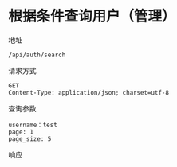 # 根据条件查询用户（管理）

地址
```
/api/auth/search
```

请求方式
```
GET
Content-Type: application/json; charset=utf-8
```

查询参数
```
username：test
page: 1
page_size: 5
```

响应
```json

```